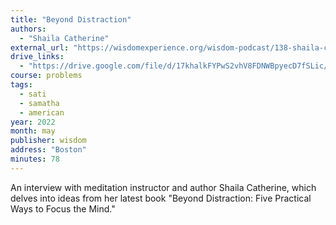 ```yaml
---
title: "Beyond Distraction"
authors:
  - "Shaila Catherine"
external_url: "https://wisdomexperience.org/wisdom-podcast/138-shaila-catherine/"
drive_links:
  - "https://drive.google.com/file/d/17khalkFYPwS2vhV8FDNWBpyecD7fSLic/view?usp=drive_link"
course: problems
tags:
  - sati
  - samatha
  - american
year: 2022
month: may
publisher: wisdom
address: "Boston"
minutes: 78
---
```


An interview with meditation instructor and author Shaila Catherine, which delves into ideas from her latest book "Beyond Distraction: Five Practical Ways to Focus the Mind."
